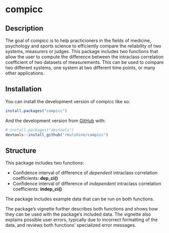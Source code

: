 
<!-- README.md is generated from README.Rmd. Please edit that file -->

# compicc

<!-- badges: start -->
<!-- badges: end -->

## Description

The goal of compicc is to help practicioners in the fields of medicine,
psychology and sports science to efficiently compare the reliability of
two systems, measurers or judges. This package includes two functions
that allow the user to compute the difference between the intraclass
correlation coefficient of two datasets of measurements. This can be
used to compare two different systems, one system at two different time
points, or many other applications.

## Installation

You can install the development version of compicc like so:

``` r
install.packages("compicc")
```

And the development version from [GitHub](https://github.com/) with:

``` r
# install.packages("devtools")
devtools::install_github("rmulshine/compicc")
```

## Structure

This package includes two functions:

-   Confidence interval of difference of *dependent* intraclass
    correlation coefficients: **dep\_ci()**
-   Confidence interval of difference of *independent* intraclass
    correlation coefficients: **indep\_ci()**

The package includes example data that can be run on both functions.

The package’s vignette further describes both functions and shows how
they can be used with the package’s included data. The vignette also
explains possible user errors, typically due to incorrect formatting of
the data, and reviews both functions’ specialized error messages.
